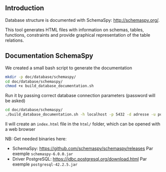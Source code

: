 ## Introduction

Database structure is documented with SchemaSpy: http://schemaspy.org/.

This tool generates HTML files with information on schemas, tables, functions, constraints and provide graphical representation of the table relations.

## Documentation SchemaSpy

We created a small bash script to generate the documentation

```bash
mkdir -p doc/database/schemaspy/
cd doc/database/schemaspy/
chmod +x build_database_documentation.sh
```

Run it by passing correct database connection parameters (password will be asked)

```bash
cd doc/database/schemaspy/
./build_database_documentation.sh -h localhost -p 5432 -d adresse -u postgres -o html

```

Il will create an `index.html` file in the `html/` folder, which can be opened with a web browser

NB: Get needed binaries here:

* SchemaSpy: https://github.com/schemaspy/schemaspy/releases Par exemple `schemaspy-6.0.0.jar`
* Driver PostgreSQL: https://jdbc.postgresql.org/download.html Par exemple `postgresql-42.2.5.jar`
